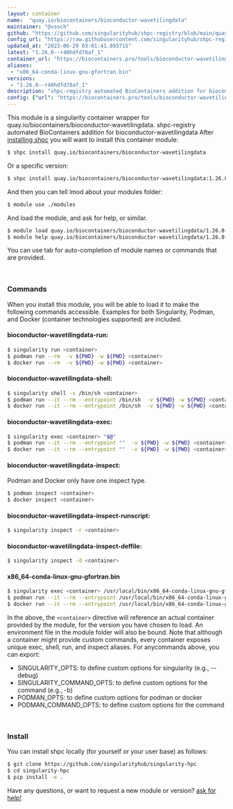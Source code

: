 ```yaml
---
layout: container
name:  "quay.io/biocontainers/bioconductor-wavetilingdata"
maintainer: "@vsoch"
github: "https://github.com/singularityhub/shpc-registry/blob/main/quay.io/biocontainers/bioconductor-wavetilingdata/container.yaml"
config_url: "https://raw.githubusercontent.com/singularityhub/shpc-registry/main/quay.io/biocontainers/bioconductor-wavetilingdata/container.yaml"
updated_at: "2023-06-29 03:01:41.893715"
latest: "1.26.0--r40hdfd78af_1"
container_url: "https://biocontainers.pro/tools/bioconductor-wavetilingdata"
aliases:
 - "x86_64-conda-linux-gnu-gfortran.bin"
versions:
 - "1.26.0--r40hdfd78af_1"
description: "shpc-registry automated BioContainers addition for bioconductor-wavetilingdata"
config: {"url": "https://biocontainers.pro/tools/bioconductor-wavetilingdata", "maintainer": "@vsoch", "description": "shpc-registry automated BioContainers addition for bioconductor-wavetilingdata", "latest": {"1.26.0--r40hdfd78af_1": "sha256:e110afe33bece848bd7ab064a8089434211e495c853f9e54ffc6e5a121dca7a7"}, "tags": {"1.26.0--r40hdfd78af_1": "sha256:e110afe33bece848bd7ab064a8089434211e495c853f9e54ffc6e5a121dca7a7"}, "docker": "quay.io/biocontainers/bioconductor-wavetilingdata", "aliases": {"x86_64-conda-linux-gnu-gfortran.bin": "/usr/local/bin/x86_64-conda-linux-gnu-gfortran.bin"}}
---
```


This module is a singularity container wrapper for quay.io/biocontainers/bioconductor-wavetilingdata.
shpc-registry automated BioContainers addition for bioconductor-wavetilingdata
After [installing shpc](#install) you will want to install this container module:


```bash
$ shpc install quay.io/biocontainers/bioconductor-wavetilingdata
```

Or a specific version:

```bash
$ shpc install quay.io/biocontainers/bioconductor-wavetilingdata:1.26.0--r40hdfd78af_1
```

And then you can tell lmod about your modules folder:

```bash
$ module use ./modules
```

And load the module, and ask for help, or similar.

```bash
$ module load quay.io/biocontainers/bioconductor-wavetilingdata/1.26.0--r40hdfd78af_1
$ module help quay.io/biocontainers/bioconductor-wavetilingdata/1.26.0--r40hdfd78af_1
```

You can use tab for auto-completion of module names or commands that are provided.

<br>

### Commands

When you install this module, you will be able to load it to make the following commands accessible.
Examples for both Singularity, Podman, and Docker (container technologies supported) are included.

#### bioconductor-wavetilingdata-run:

```bash
$ singularity run <container>
$ podman run --rm  -v ${PWD} -w ${PWD} <container>
$ docker run --rm  -v ${PWD} -w ${PWD} <container>
```

#### bioconductor-wavetilingdata-shell:

```bash
$ singularity shell -s /bin/sh <container>
$ podman run --it --rm --entrypoint /bin/sh  -v ${PWD} -w ${PWD} <container>
$ docker run --it --rm --entrypoint /bin/sh  -v ${PWD} -w ${PWD} <container>
```

#### bioconductor-wavetilingdata-exec:

```bash
$ singularity exec <container> "$@"
$ podman run --it --rm --entrypoint ""  -v ${PWD} -w ${PWD} <container> "$@"
$ docker run --it --rm --entrypoint ""  -v ${PWD} -w ${PWD} <container> "$@"
```

#### bioconductor-wavetilingdata-inspect:

Podman and Docker only have one inspect type.

```bash
$ podman inspect <container>
$ docker inspect <container>
```

#### bioconductor-wavetilingdata-inspect-runscript:

```bash
$ singularity inspect -r <container>
```

#### bioconductor-wavetilingdata-inspect-deffile:

```bash
$ singularity inspect -d <container>
```


#### x86_64-conda-linux-gnu-gfortran.bin

```bash
$ singularity exec <container> /usr/local/bin/x86_64-conda-linux-gnu-gfortran.bin
$ podman run --it --rm --entrypoint /usr/local/bin/x86_64-conda-linux-gnu-gfortran.bin   -v ${PWD} -w ${PWD} <container> -c " $@"
$ docker run --it --rm --entrypoint /usr/local/bin/x86_64-conda-linux-gnu-gfortran.bin   -v ${PWD} -w ${PWD} <container> -c " $@"
```



In the above, the `<container>` directive will reference an actual container provided
by the module, for the version you have chosen to load. An environment file in the
module folder will also be bound. Note that although a container
might provide custom commands, every container exposes unique exec, shell, run, and
inspect aliases. For anycommands above, you can export:

 - SINGULARITY_OPTS: to define custom options for singularity (e.g., --debug)
 - SINGULARITY_COMMAND_OPTS: to define custom options for the command (e.g., -b)
 - PODMAN_OPTS: to define custom options for podman or docker
 - PODMAN_COMMAND_OPTS: to define custom options for the command

<br>

### Install

You can install shpc locally (for yourself or your user base) as follows:

```bash
$ git clone https://github.com/singularityhub/singularity-hpc
$ cd singularity-hpc
$ pip install -e .
```

Have any questions, or want to request a new module or version? [ask for help!](https://github.com/singularityhub/singularity-hpc/issues)